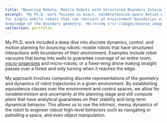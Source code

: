 ```yaml
---
title: "Bouncing Robots: Mobile Robots with Structured Boundary Interactions"
excerpt: "My Ph.D. work focused on exact, nondeterminism-aware motion planning algorithms
for simple mobile robots that can reorient at environment boundaries with
knowledge of the boundary geometry. <br/><img src='/images/bounce_images.gif' width='500'>"
collection: portfolio
---
```


My Ph.D. work included a deep dive into discrete dynamics, control, and motion planning 
for *bouncing robots*: mobile robots that have structured
interactions with boundaries of their environment. Examples include robot
vacuums that bump into walls to guarantee coverage of an entire room;
[micro-organisms](https://www.youtube.com/watch?v=wGNGCOhFHeE) and
micro-robots; or a fixed-wing drone making straight passes over a forest and
only turning when it reaches the edge.

My approach involves computing discrete representations of the geometry and dynamics of 
robot trajectories in a given environment. By establishing equivalence classes over the
environment and control spaces, we allow for nondeterminism and uncertainty
at the planning stage and still compute plans that have analytical guarantees on
their stability and long-term dynamical behavior. This allows us to use the intrinsic, messy dynamics of the robot to
engineer robust high-level behaviors such as navigating or patrolling a space,
and even object manipulation.
